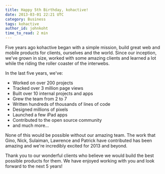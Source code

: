 ```yaml
---
title: Happy 5th Birthday, kohactive!
date: 2013-03-01 22:21 UTC
category: Business
tags: kohactive
author_id: johnkoht
time_to_read: 2 min
---
```


Five years ago kohactive began with a simple mission, build great web and mobile products for clients, ourselves and the world. Since our inception, we've grown in size, worked with some amazing clients and learned a lot while the riding the roller coaster of the interwebs.

In the last five years, we've:

- Worked on over 200 projects
- Tracked over 3 million page views
- Built over 10 internal projects and apps
- Grew the team from 2 to 7
- Written hundreds of thousands of lines of code
- Designed millions of pixels
- Launched a few iPad apps
- Contributed to the open source community
- and much more...

None of this would be possible without our amazing team. The work that Gino, Nick, Sulaiman, Lawrence and Patrick have contributed has been amazing and we're incredibly excited for 2013 and beyond.

Thank you to our wonderful clients who believe we would build the best possible products for them. We have enjoyed working with you and look forward to the next 5 years!
